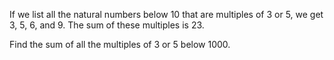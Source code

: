 If we list all the natural numbers below 10 that are multiples of 3 or 5, we get 3, 5, 6, and 9. The sum of these multiples is 23.

Find the sum of all the multiples of 3 or 5 below 1000.

